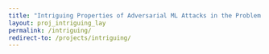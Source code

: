 ```yaml
---
title: "Intriguing Properties of Adversarial ML Attacks in the Problem Space"
layout: proj_intriguing_lay
permalink: /intriguing/
redirect-to: /projects/intriguing/
---
```


